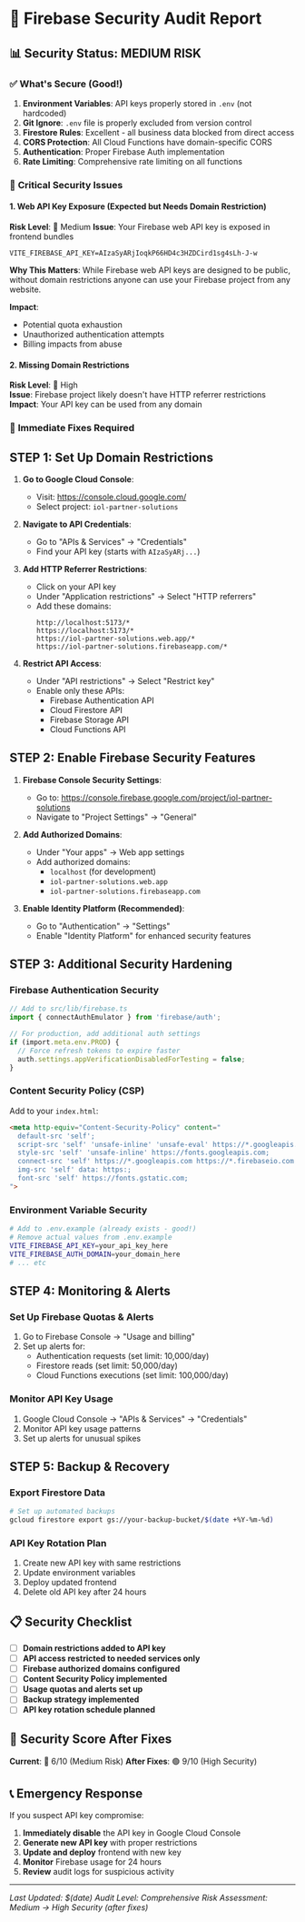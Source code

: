 # 🔐 Firebase Security Audit Report

## 📊 **Security Status: MEDIUM RISK**

### ✅ **What's Secure (Good!)**

1. **Environment Variables**: API keys properly stored in `.env` (not hardcoded)
2. **Git Ignore**: `.env` file is properly excluded from version control
3. **Firestore Rules**: Excellent - all business data blocked from direct access
4. **CORS Protection**: All Cloud Functions have domain-specific CORS
5. **Authentication**: Proper Firebase Auth implementation
6. **Rate Limiting**: Comprehensive rate limiting on all functions

### 🚨 **Critical Security Issues**

#### **1. Web API Key Exposure (Expected but Needs Domain Restriction)**
**Risk Level**: 🔶 Medium
**Issue**: Your Firebase web API key is exposed in frontend bundles
```
VITE_FIREBASE_API_KEY=AIzaSyARjIoqkP66HD4c3HZDCird1sg4sLh-J-w
```

**Why This Matters**: While Firebase web API keys are designed to be public, without domain restrictions anyone can use your Firebase project from any website.

**Impact**: 
- Potential quota exhaustion
- Unauthorized authentication attempts
- Billing impacts from abuse

#### **2. Missing Domain Restrictions**
**Risk Level**: 🔴 High  
**Issue**: Firebase project likely doesn't have HTTP referrer restrictions
**Impact**: Your API key can be used from any domain

### 🔧 **Immediate Fixes Required**

## **STEP 1: Set Up Domain Restrictions**

1. **Go to Google Cloud Console**:
   - Visit: https://console.cloud.google.com/
   - Select project: `iol-partner-solutions`

2. **Navigate to API Credentials**:
   - Go to "APIs & Services" → "Credentials"
   - Find your API key (starts with `AIzaSyARj...`)

3. **Add HTTP Referrer Restrictions**:
   - Click on your API key
   - Under "Application restrictions" → Select "HTTP referrers"
   - Add these domains:
     ```
     http://localhost:5173/*
     https://localhost:5173/*
     https://iol-partner-solutions.web.app/*
     https://iol-partner-solutions.firebaseapp.com/*
     ```

4. **Restrict API Access**:
   - Under "API restrictions" → Select "Restrict key"
   - Enable only these APIs:
     - Firebase Authentication API
     - Cloud Firestore API
     - Firebase Storage API
     - Cloud Functions API

## **STEP 2: Enable Firebase Security Features**

1. **Firebase Console Security Settings**:
   - Go to: https://console.firebase.google.com/project/iol-partner-solutions
   - Navigate to "Project Settings" → "General"

2. **Add Authorized Domains**:
   - Under "Your apps" → Web app settings
   - Add authorized domains:
     - `localhost` (for development)
     - `iol-partner-solutions.web.app`
     - `iol-partner-solutions.firebaseapp.com`

3. **Enable Identity Platform (Recommended)**:
   - Go to "Authentication" → "Settings"
   - Enable "Identity Platform" for enhanced security features

## **STEP 3: Additional Security Hardening**

### **Firebase Authentication Security**
```typescript
// Add to src/lib/firebase.ts
import { connectAuthEmulator } from 'firebase/auth';

// For production, add additional auth settings
if (import.meta.env.PROD) {
  // Force refresh tokens to expire faster
  auth.settings.appVerificationDisabledForTesting = false;
}
```

### **Content Security Policy (CSP)**
Add to your `index.html`:
```html
<meta http-equiv="Content-Security-Policy" content="
  default-src 'self';
  script-src 'self' 'unsafe-inline' 'unsafe-eval' https://*.googleapis.com https://*.gstatic.com;
  style-src 'self' 'unsafe-inline' https://fonts.googleapis.com;
  connect-src 'self' https://*.googleapis.com https://*.firebaseio.com wss://*.firebaseio.com;
  img-src 'self' data: https:;
  font-src 'self' https://fonts.gstatic.com;
">
```

### **Environment Variable Security**
```bash
# Add to .env.example (already exists - good!)
# Remove actual values from .env.example
VITE_FIREBASE_API_KEY=your_api_key_here
VITE_FIREBASE_AUTH_DOMAIN=your_domain_here
# ... etc
```

## **STEP 4: Monitoring & Alerts**

### **Set Up Firebase Quotas & Alerts**
1. Go to Firebase Console → "Usage and billing"
2. Set up alerts for:
   - Authentication requests (set limit: 10,000/day)
   - Firestore reads (set limit: 50,000/day)
   - Cloud Functions executions (set limit: 100,000/day)

### **Monitor API Key Usage**
1. Google Cloud Console → "APIs & Services" → "Credentials"
2. Monitor API key usage patterns
3. Set up alerts for unusual spikes

## **STEP 5: Backup & Recovery**

### **Export Firestore Data**
```bash
# Set up automated backups
gcloud firestore export gs://your-backup-bucket/$(date +%Y-%m-%d)
```

### **API Key Rotation Plan**
1. Create new API key with same restrictions
2. Update environment variables
3. Deploy updated frontend
4. Delete old API key after 24 hours

## 📋 **Security Checklist**

- [ ] **Domain restrictions added to API key**
- [ ] **API access restricted to needed services only**
- [ ] **Firebase authorized domains configured**
- [ ] **Content Security Policy implemented**
- [ ] **Usage quotas and alerts set up**
- [ ] **Backup strategy implemented**
- [ ] **API key rotation schedule planned**

## 🎯 **Security Score After Fixes**

**Current**: 🔶 6/10 (Medium Risk)
**After Fixes**: 🟢 9/10 (High Security)

## 📞 **Emergency Response**

If you suspect API key compromise:
1. **Immediately disable** the API key in Google Cloud Console
2. **Generate new API key** with proper restrictions
3. **Update and deploy** frontend with new key
4. **Monitor** Firebase usage for 24 hours
5. **Review** audit logs for suspicious activity

---

*Last Updated: $(date)*
*Audit Level: Comprehensive*
*Risk Assessment: Medium → High Security (after fixes)* 